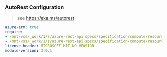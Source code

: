 ### AutoRest Configuration

> see https://aka.ms/autorest

``` yaml
azure-arm: true
require:
- /mnt/vss/_work/1/s/azure-rest-api-specs/specification/compute/resource-manager/readme.md
- /mnt/vss/_work/1/s/azure-rest-api-specs/specification/compute/resource-manager/readme.go.md
license-header: MICROSOFT_MIT_NO_VERSION
module-version: 3.0.1
```
